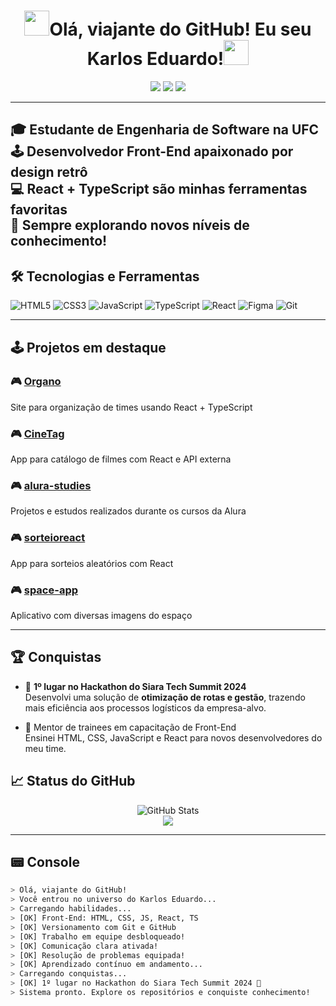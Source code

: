 <h1 align="center" >
  <img src="https://media1.giphy.com/media/v1.Y2lkPTc5MGI3NjExNnJveGcydG9mbzhka2FveTd6ZXBvdXp0d3V0bWxvZncyN2U0MmFubiZlcD12MV9pbnRlcm5hbF9naWZfYnlfaWQmY3Q9cw/3aMUdXTxeqMq5NLQaT/giphy.gif" width="40"/>Olá, viajante do GitHub! Eu seu Karlos Eduardo!<img src="https://media1.giphy.com/media/v1.Y2lkPTc5MGI3NjExNnJveGcydG9mbzhka2FveTd6ZXBvdXp0d3V0bWxvZncyN2U0MmFubiZlcD12MV9pbnRlcm5hbF9naWZfYnlfaWQmY3Q9cw/3aMUdXTxeqMq5NLQaT/giphy.gif" width="40"/>
</h1>

<p align="center">
  <img src="https://img.shields.io/badge/TypeScript-%2383a598?style=for-the-badge&logo=typescript&logoColor=white"/>
  <img src="https://img.shields.io/badge/Frontend-%23fabd2f?style=for-the-badge&logo=javascript&logoColor=black"/>
  <img src="https://img.shields.io/badge/React-%238ec07c?style=for-the-badge&logo=react&logoColor=black"/>
</p>

---
🎓 **Estudante de Engenharia de Software na UFC**  
🕹️ **Desenvolvedor Front-End** apaixonado por design retrô  
💻 **React + TypeScript** são minhas ferramentas favoritas  
🧠 Sempre explorando novos níveis de conhecimento!
---
## 🛠️ Tecnologias e Ferramentas

![HTML5](https://img.shields.io/badge/-HTML5-d65d0e?style=flat-square&logo=html5&logoColor=white)
![CSS3](https://img.shields.io/badge/-CSS3-b57614?style=flat-square&logo=css3&logoColor=white)
![JavaScript](https://img.shields.io/badge/-JavaScript-fabd2f?style=flat-square&logo=javascript&logoColor=black)
![TypeScript](https://img.shields.io/badge/-TypeScript-83a598?style=flat-square&logo=typescript&logoColor=white)
![React](https://img.shields.io/badge/-React-8ec07c?style=flat-square&logo=react&logoColor=black)
![Figma](https://img.shields.io/badge/-Figma-d3869b?style=flat-square&logo=figma&logoColor=white)
![Git](https://img.shields.io/badge/-Git-fe8019?style=flat-square&logo=git&logoColor=white)

---


## 🕹️ Projetos em destaque

### 🎮 [Organo](https://github.com/karloseduard/organo)  
Site para organização de times usando React + TypeScript

### 🎮 [CineTag](https://github.com/karloseduard/cinetag)  
App para catálogo de filmes com React e API externa

### 🎮 [alura-studies](https://github.com/karloseduard/alura-studies)  
Projetos e estudos realizados durante os cursos da Alura

### 🎮 [sorteioreact](https://github.com/karloseduard/sorteioreact)  
App para sorteios aleatórios com React

### 🎮 [space-app](https://github.com/karloseduard/space-app)  
Aplicativo com diversas imagens do espaço

---
## 🏆 Conquistas

- 🥇 **1º lugar no Hackathon do Siara Tech Summit 2024**  
  Desenvolvi uma solução de **otimização de rotas e gestão**, trazendo mais eficiência aos processos logísticos da empresa-alvo.

- 🚀 Mentor de trainees em capacitação de Front-End  
  Ensinei HTML, CSS, JavaScript e React para novos desenvolvedores do meu time.

## 📈 Status do GitHub

<p align="center">
  <img src="https://github-readme-stats.vercel.app/api?username=KarlosEduardo&show_icons=true&theme=gruvbox" alt="GitHub Stats"/>
  <br/>
  <img src="https://github-readme-stats.vercel.app/api/top-langs/?username=karloseduard&layout=compact&theme=gruvbox"/>
</p>

---


## 📟 Console

```bash
> Olá, viajante do GitHub!
> Você entrou no universo do Karlos Eduardo...
> Carregando habilidades...
> [OK] Front-End: HTML, CSS, JS, React, TS
> [OK] Versionamento com Git e GitHub
> [OK] Trabalho em equipe desbloqueado!
> [OK] Comunicação clara ativada!
> [OK] Resolução de problemas equipada!
> [OK] Aprendizado contínuo em andamento...
> Carregando conquistas...
> [OK] 1º lugar no Hackathon do Siara Tech Summit 2024 🥇
> Sistema pronto. Explore os repositórios e conquiste conhecimento! 
